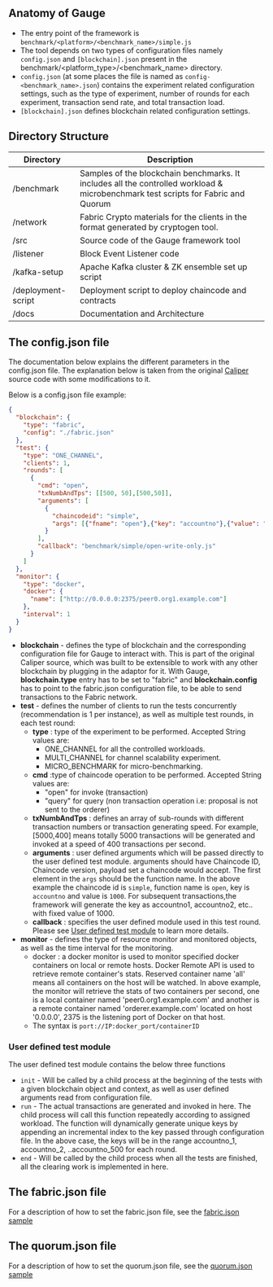 ## Anatomy of Gauge

* The entry point of the framework is `benchmark/<platform>/<benchmark_name>/simple.js`
* The tool depends on two types of configuration files namely `config.json` and `[blockchain].json` present in the benchmark/<platform_type>/<benchmark_name> directory.
* `config.json` (at some places the file is named as `config-<benchmark_name>.json`) contains the experiment related configuration settings, such as the type of experiment, number of rounds for each experiment, transaction send rate, and total transaction load.
* `[blockchain].json` defines blockchain related configuration settings. 


## Directory Structure
**Directory** | **Description**
------------------ | --------------
/benchmark | Samples of the blockchain benchmarks. It includes all the controlled workload & microbenchmark test scripts for Fabric and Quorum
/network | Fabric Crypto materials for the clients in the format generated by cryptogen tool.
/src | Source code of the Gauge framework tool
/listener | Block Event Listener code
/kafka-setup | Apache Kafka cluster & ZK ensemble set up script
/deployment-script | Deployment script to deploy chaincode and contracts
/docs | Documentation and Architecture 

## The config.json file
The documentation below explains the different parameters in the config.json file.
The explanation below is taken from the original [Caliper](https://github.com/Huawei-OSG/caliper/blob/master/docs/Architecture.md#configuration-file) source code with some modifications to it.

Below is a config.json file example:
```json
{
  "blockchain": {
    "type": "fabric",
    "config": "./fabric.json"
  },
  "test": {
    "type": "ONE_CHANNEL",
    "clients": 1,
    "rounds": [
      {
        "cmd": "open",
        "txNumbAndTps": [[500, 50],[500,50]],
        "arguments": [
          {
            "chaincodeid": "simple",
            "args": [{"fname": "open"},{"key": "accountno"},{"value": "1000"}]
          }
        ],
        "callback": "benchmark/simple/open-write-only.js"
      }
    ]
  },
  "monitor": {
    "type": "docker",
    "docker": {
      "name": ["http://0.0.0.0:2375/peer0.org1.example.com"]
    },
    "interval": 1
  }
}
```
* **blockchain** - defines the type of blockchain and the corresponding configuration file for Gauge to interact with. This is part of the original Caliper source, which was built to be extensible to work with any other blockchain by plugging in the adaptor for it. With Gauge, **blockchain.type** entry has to be set to "fabric" and **blockchain.config** has to point to the fabric.json configuration file, to be able to send transactions to the Fabric network.
* **test** - defines the number of clients to run the tests concurrently (recommendation is 1 per instance), as well as multiple test rounds, in each test round:
  * **type** : type of the experiment to be performed. Accepted String values are: 
    * ONE_CHANNEL for all the controlled workloads. 
    * MULTI_CHANNEL for channel scalability experiment.
    * MICRO_BENCHMARK for micro-benchmarking.
  * **cmd** :type of chaincode operation to be performed. Accepted String values are:
    * "open" for invoke (transaction)
    * "query" for query (non transaction operation i.e: proposal is not sent to the orderer)
  * **txNumbAndTps** : defines an array of sub-rounds with different transaction numbers or transaction generating speed. For example, [5000,400] means totally 5000 transactions will be generated and invoked at a speed of 400 transactions per second.
  * **arguments** : user defined arguments which will be passed directly to the user defined test module. arguments should have Chaincode ID, Chaincode version, payload set a chaincode would accept. The first element in the `args` should be the function name. In the above example the chaincode id is `simple`, function name is `open`, key is `accountno` and value is `1000`. For subsequent transactions,the framework will generate the key as accountno1, accountno2, etc.. with fixed value of 1000.
  * **callback** : specifies the user defined module used in this test round. Please see [User defined test module](#user-defined-test-module) to learn more details.
* **monitor** - defines the type of resource monitor and monitored objects, as well as the time interval for the monitoring.
  * docker : a docker monitor is used to monitor specified docker containers on local or remote hosts. Docker Remote API is used to retrieve remote container's stats. Reserved container name 'all' means all containers on the host will be watched. In above example, the monitor will retrieve the stats of two containers per second, one is a local container named 'peer0.org1.example.com' and another is a remote container named 'orderer.example.com' located on host '0.0.0.0', 2375 is the listening port of Docker on that host.
  * The syntax is `port://IP:docker_port/containerID`

### User defined test module
The user defined test module contains the below three functions

* `init` - Will be called by a child process at the beginning of the tests with a given blockchain object and context, as well as user defined arguments read from configuration file.
* `run` - The actual transactions are generated and invoked in here. The child process will call this function repeatedly according to assigned workload. The function will dynamically generate unique keys by appending an incremental index to the key passed through configuration file. In the above case, the keys will be in the range accountno_1, accountno_2, ..accountno_500 for each round.  
* `end` - Will be called by the child process when all the tests are finished, all the clearing work is implemented in here.

## The fabric.json file
For a description of how to set the fabric.json file, see the [fabric.json sample](./fabric-configuration.md)

## The quorum.json file
For a description of how to set the quorum.json file, see the [quorum.json sample](./quorum-configuration.md)



